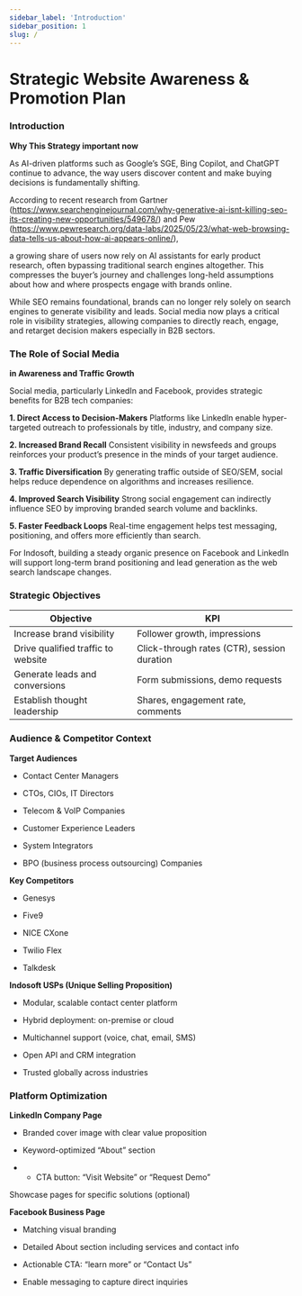 ```yaml
---
sidebar_label: 'Introduction'
sidebar_position: 1
slug: /
---
```


# Strategic Website Awareness & Promotion Plan

### Introduction 
**Why This Strategy important now**

As AI-driven platforms such as Google’s SGE, Bing Copilot, and ChatGPT continue to advance, the way users discover content and make buying decisions is fundamentally shifting.

According to recent research from Gartner (https://www.searchenginejournal.com/why-generative-ai-isnt-killing-seo-its-creating-new-opportunities/549678/) and Pew (https://www.pewresearch.org/data-labs/2025/05/23/what-web-browsing-data-tells-us-about-how-ai-appears-online/), 

a growing share of users now rely on AI assistants for early product research, often bypassing traditional search engines altogether. This compresses the buyer’s journey and challenges long-held assumptions about how and where prospects engage with brands online.

While SEO remains foundational, brands can no longer rely solely on search engines to generate visibility and leads. Social media now plays a critical role in visibility strategies, allowing companies to directly reach, engage, and retarget decision makers especially in B2B sectors.

### The Role of Social Media 
**in Awareness and Traffic Growth**

Social media, particularly LinkedIn and Facebook, provides strategic benefits for B2B tech companies:

**1. Direct Access to Decision-Makers**
Platforms like LinkedIn enable hyper-targeted outreach to professionals by title, industry, and company size.

**2. Increased Brand Recall**
Consistent visibility in newsfeeds and groups reinforces your product’s presence in the minds of your target audience.

**3. Traffic Diversification**
By generating traffic outside of SEO/SEM, social helps reduce dependence on algorithms and increases resilience.

**4. Improved Search Visibility**
Strong social engagement can indirectly influence SEO by improving branded search volume and backlinks.

**5. Faster Feedback Loops**
Real-time engagement helps test messaging, positioning, and offers more efficiently than search.

For Indosoft, building a steady organic presence on Facebook and LinkedIn will support long-term brand positioning and lead generation as the web search landscape changes.

### Strategic Objectives
| Objective                          | KPI                                         |
| ---------------------------------- | ------------------------------------------- |
| Increase brand visibility          | Follower growth, impressions                |
| Drive qualified traffic to website | Click-through rates (CTR), session duration |
| Generate leads and conversions     | Form submissions, demo requests             |
| Establish thought leadership       | Shares, engagement rate, comments           |


### Audience & Competitor Context

**Target Audiences**

* Contact Center Managers

* CTOs, CIOs, IT Directors

* Telecom & VoIP Companies

* Customer Experience Leaders

* System Integrators

* BPO (business process outsourcing) Companies

**Key Competitors**

* Genesys

* Five9

* NICE CXone

* Twilio Flex

* Talkdesk

**Indosoft USPs (Unique Selling Proposition)**

* Modular, scalable contact center platform

* Hybrid deployment: on-premise or cloud

* Multichannel support (voice, chat, email, SMS)

* Open API and CRM integration

* Trusted globally across industries

### Platform Optimization
**LinkedIn Company Page**

* Branded cover image with clear value proposition

* Keyword-optimized “About” section

* * CTA button: “Visit Website” or “Request Demo”

Showcase pages for specific solutions (optional)

**Facebook Business Page**

* Matching visual branding

* Detailed About section including services and contact info

* Actionable CTA: “learn more” or “Contact Us”

* Enable messaging to capture direct inquiries
